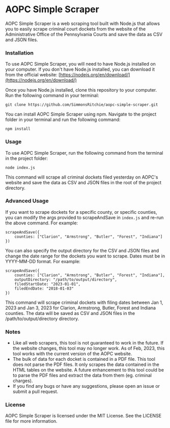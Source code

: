 # AOPC Simple Scraper

AOPC Simple Scraper is a web scraping tool built with Node.js that allows you to easily scrape criminal court dockets from the website of the Administrative Office of the Pennsylvania Courts and save the data as CSV and JSON files.

### Installation
To use AOPC Simple Scraper, you will need to have Node.js installed on your computer. If you don't have Node.js installed, you can download it from the official website: [https://nodejs.org/en/download/](https://nodejs.org/en/download/)

Once you have Node.js installed, clone this repository to your computer. Run the following command in your terminal:

```
git clone https://github.com/SimmonsRitchie/aopc-simple-scraper.git
```

You can install AOPC Simple Scraper using npm. Navigate to the project folder in your terminal and run the following command:

```
npm install
```

### Usage
To use AOPC Simple Scraper, run the following command from the terminal in the project folder:

```
node index.js
```

This command will scrape all criminal dockets filed yesterday on AOPC's website and save the data as CSV and JSON files in the root of the project directory.

### Advanced Usage
If you want to scrape dockets for a specific county, or specific counties, you can modify the args provided to scrapeAndSave in  `index.js` and re-run the above command. For example:

```
scrapeAndSave({
    counties: ["Clarion", "Armstrong", "Butler", "Forest", "Indiana"]
})
```

You can also specify the output directory for the CSV and JSON files and change the date range for the dockets you want to scrape. Dates must be in YYYY-MM-DD format. For example:

```
scrapeAndSave({
    counties: ["Clarion", "Armstrong", "Butler", "Forest", "Indiana"],
    outputDirectory: "/path/to/output/directory",
    filedStartDate: "2023-01-01",
    filedEndDate: "2018-01-03"
})
```

This command will scrape criminal dockets with filing dates between Jan 1, 2023 and Jan 3, 2023 for Clarion, Armstrong, Butler, Forest and Indiana counties. The data will be saved as CSV and JSON files in the /path/to/output/directory directory.

### Notes
- Like all web scrapers, this tool is not guaranteed to work in the future. If the website changes, this tool may no longer work. As of Feb, 2023, this tool works with the current version of the AOPC website.
- The bulk of data for each docket is contained in a PDF file. This tool does not parse the PDF files. It only scrapes the data contained in the HTML tables on the website. A future enhancement to this tool could be to parse the PDF files and extract the data from them (eg. criminal charges).
- If you find any bugs or have any suggestions, please open an issue or submit a pull request.

### License
AOPC Simple Scraper is licensed under the MIT License. See the LICENSE file for more information.
